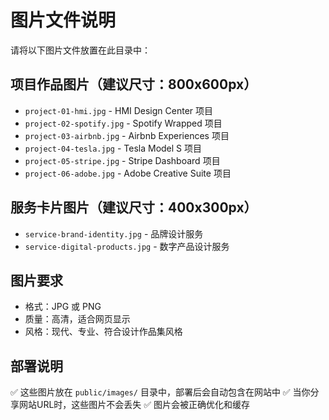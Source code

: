 # 图片文件说明

请将以下图片文件放置在此目录中：

## 项目作品图片（建议尺寸：800x600px）
- `project-01-hmi.jpg` - HMI Design Center 项目
- `project-02-spotify.jpg` - Spotify Wrapped 项目  
- `project-03-airbnb.jpg` - Airbnb Experiences 项目
- `project-04-tesla.jpg` - Tesla Model S 项目
- `project-05-stripe.jpg` - Stripe Dashboard 项目
- `project-06-adobe.jpg` - Adobe Creative Suite 项目

## 服务卡片图片（建议尺寸：400x300px）
- `service-brand-identity.jpg` - 品牌设计服务
- `service-digital-products.jpg` - 数字产品设计服务

## 图片要求
- 格式：JPG 或 PNG
- 质量：高清，适合网页显示
- 风格：现代、专业、符合设计作品集风格

## 部署说明
✅ 这些图片放在 `public/images/` 目录中，部署后会自动包含在网站中
✅ 当你分享网站URL时，这些图片不会丢失
✅ 图片会被正确优化和缓存 